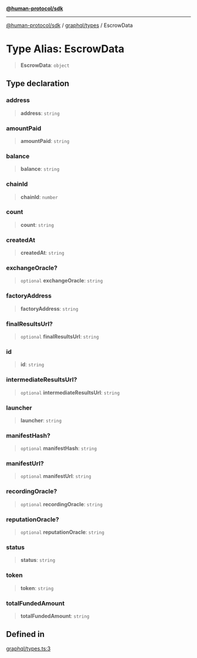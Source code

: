 [**@human-protocol/sdk**](../../../README.md)

***

[@human-protocol/sdk](../../../modules.md) / [graphql/types](../README.md) / EscrowData

# Type Alias: EscrowData

> **EscrowData**: `object`

## Type declaration

### address

> **address**: `string`

### amountPaid

> **amountPaid**: `string`

### balance

> **balance**: `string`

### chainId

> **chainId**: `number`

### count

> **count**: `string`

### createdAt

> **createdAt**: `string`

### exchangeOracle?

> `optional` **exchangeOracle**: `string`

### factoryAddress

> **factoryAddress**: `string`

### finalResultsUrl?

> `optional` **finalResultsUrl**: `string`

### id

> **id**: `string`

### intermediateResultsUrl?

> `optional` **intermediateResultsUrl**: `string`

### launcher

> **launcher**: `string`

### manifestHash?

> `optional` **manifestHash**: `string`

### manifestUrl?

> `optional` **manifestUrl**: `string`

### recordingOracle?

> `optional` **recordingOracle**: `string`

### reputationOracle?

> `optional` **reputationOracle**: `string`

### status

> **status**: `string`

### token

> **token**: `string`

### totalFundedAmount

> **totalFundedAmount**: `string`

## Defined in

[graphql/types.ts:3](https://github.com/humanprotocol/human-protocol/blob/5cc1fc18f66f3a8dae9736516ee7c87001f230bc/packages/sdk/typescript/human-protocol-sdk/src/graphql/types.ts#L3)
